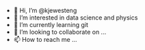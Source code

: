 - 👋 Hi, I’m @kjewesteng
- 👀 I’m interested in data science and physics
- 🌱 I’m currently learning git
- 💞️ I’m looking to collaborate on ...
- 📫 How to reach me ...

<!---
kjewesteng/kjewesteng is a ✨ special ✨ repository because its `README.md` (this file) appears on your GitHub profile.
You can click the Preview link to take a look at your changes.
--->

